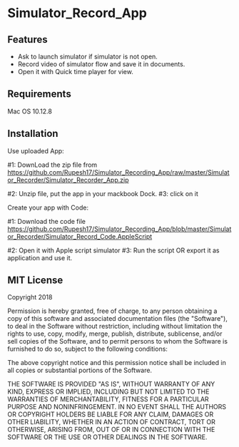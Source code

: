 # Simulator_Record_App

## Features
* Ask to launch simulator if simulator is not open.
* Record video of simulator flow and save it in documents.
* Open it with Quick time player for view.



## Requirements
Mac OS 10.12.8



## Installation

Use uploaded App:

#1: DownLoad the zip file from       
    https://github.com/Rupesh17/Simulator_Recording_App/raw/master/Simulator_Recorder/Simulator_Recorder_App.zip

#2: Unzip file, put the app in your mackbook Dock.
#3: click on it

Create your app with Code:

#1: Download the code file https://github.com/Rupesh17/Simulator_Recording_App/blob/master/Simulator_Recorder/Simulator_Record_Code.AppleScript 

#2: Open it with Apple script simulator
#3: Run the script OR export it as application and use it.



## MIT License

Copyright 2018

Permission is hereby granted, free of charge, to any person obtaining a copy of this software and associated documentation files (the "Software"), to deal in the Software without restriction, including without limitation the rights to use, copy, modify, merge, publish, distribute, sublicense, and/or sell copies of the Software, and to permit persons to whom the Software is furnished to do so, subject to the following conditions:

The above copyright notice and this permission notice shall be included in all copies or substantial portions of the Software.

THE SOFTWARE IS PROVIDED "AS IS", WITHOUT WARRANTY OF ANY KIND, EXPRESS OR IMPLIED, INCLUDING BUT NOT LIMITED TO THE WARRANTIES OF MERCHANTABILITY, FITNESS FOR A PARTICULAR PURPOSE AND NONINFRINGEMENT. IN NO EVENT SHALL THE AUTHORS OR COPYRIGHT HOLDERS BE LIABLE FOR ANY CLAIM, DAMAGES OR OTHER LIABILITY, WHETHER IN AN ACTION OF CONTRACT, TORT OR OTHERWISE, ARISING FROM, OUT OF OR IN CONNECTION WITH THE SOFTWARE OR THE USE OR OTHER DEALINGS IN THE SOFTWARE.
